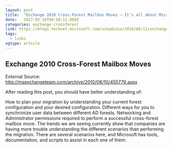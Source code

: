 ```yaml
---
layout: post 
title:  "Exchange 2010 Cross-Forest Mailbox Moves – It's all about Microsoft Infrastructure…" 
date:   2017-05-16T04:58:12.809Z 
categories: exchange crossforest 
link: https://blogs.technet.microsoft.com/schadinio/2010/08/11/exchange-2010-cross-forest-mailbox-moves/ 
tags:
  - links
ogtype: article 
---
```


## Exchange 2010 Cross-Forest Mailbox Moves

External Source: http://msexchangeteam.com/archive/2010/08/10/455779.aspx

After reading this post, you should have better understanding of:

How to plan your migration by understanding your current forest configuration and your desired configuration.
Different ways for you to synchronize user data between different AD forests.
Networking and Administrator permissions required to perform a successful cross-forest mailbox move.
The trends we are seeing currently show that companies are having more trouble understanding the different scenarios than performing the migration. There are several scenarios here, and Microsoft has tools, documentation, and scripts to assist in each one of them.

